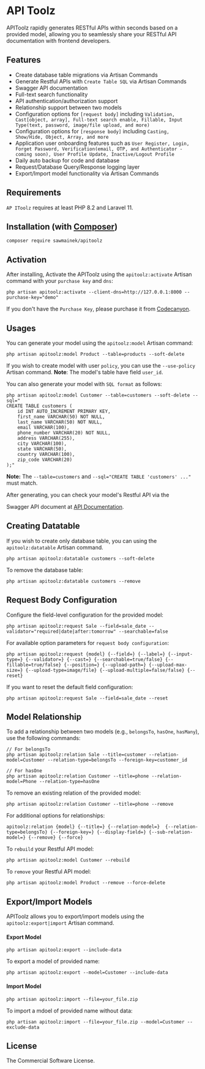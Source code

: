 # API Toolz

APIToolz rapidly generates RESTful APIs within seconds based on a provided model, allowing you to seamlessly share your RESTful API documentation with frontend developers.

## Features

- Create database table migrations via Artisan Commands
- Generate Restful APIs with `Create Table SQL` via Artisan Commands
- Swagger API documentation
- Full-text search functionality
- API authentication/authorization support
- Relationship support between two models
- Configuration options for `[request body]` including `Validation, Cast[object, array], Full-text search enable, Fillable, Input Type(text, password, image/file upload, and more)`
- Configuration options for `[response body]` including `Casting, Show/Hide, Object, Array, and more`
- Application user onboarding features such as `User Register, Login, Forget Password, Verification(email, OTP, and Authenticator - coming soon), User Profile Update, Inactive/Logout Profile`
- Daily auto backup for code and database
- Request/Database Query/Response logging layer
- Export/Import model functionality via Artisan Commands

## Requirements

`AP IToolz` requires at least PHP 8.2 and Laravel 11.

## Installation (with [Composer](https://getcomposer.org))

```shell
composer require sawmainek/apitoolz
```

## Activation

After installing, Activate the APIToolz using the `apitoolz:activate` Artisan command with your `purchase key` and `dns`:

```shell
php artisan apitoolz:activate --client-dns=http://127.0.0.1:8000 --purchase-key="demo"
```

If you don't have the `Purchase Key`, please purchase it from [Codecanyon]().


## Usages

You can generate your model using the `apitoolz:model` Artisan command:

```shell
php artisan apitoolz:model Product --table=products --soft-delete
```

If you wish to create model with user `policy`, you can use the `--use-policy` Artisan command.
**Note**: The model's table have field `user_id`.

You can also generate your model with `SQL format` as follows:

```shell
php artisan apitoolz:model Customer --table=customers --soft-delete --sql="
CREATE TABLE customers (
    id INT AUTO_INCREMENT PRIMARY KEY,
    first_name VARCHAR(50) NOT NULL,
    last_name VARCHAR(50) NOT NULL,
    email VARCHAR(100),
    phone_number VARCHAR(20) NOT NULL,
    address VARCHAR(255),
    city VARCHAR(100),
    state VARCHAR(50),
    country VARCHAR(100),
    zip_code VARCHAR(20)
);"
```

**Note:** The `--table=customers` and `--sql="CREATE TABLE 'customers' ..."` must match.

After generating, you can check your model's Restful API via the

 Swagger API document at [API Documentation](http://127.0.0.1:8000/api/documentation).

## Creating Datatable

If you wish to create only database table, you can using the `apitoolz:datatable` Artisan command.

```shell
php artisan apitoolz:datatable customers --soft-delete
```

To remove the database table:

```shell
php artisan apitoolz:datatable customers --remove
```

## Request Body Configuration

Configure the field-level configuration for the provided model:

```shell
php artisan apitoolz:request Sale --field=sale_date --validator="required|date|after:tomorrow" --searchable=false
```

For available option parameters for `request body configuration`:

```shell
php artisan apitoolz:request {model} {--field=} {--label=} {--input-type=} {--validator=} {--cast=} {--searchable=true/false} {--fillable=true/false} {--position=} {--upload-path=} {--upload-max-size=} {--upload-type=image/file} {--upload-multiple=false/false} {--reset}
```

If you want to reset the default field configuration:

```shell
php artisan apitoolz:request Sale --field=sale_date --reset
```

## Model Relationship

To add a relationship between two models (e.g., `belongsTo`, `hasOne`, `hasMany`), use the following commands:

```shell
// For belongsTo
php artisan apitoolz:relation Sale --title=customer --relation-model=Customer --relation-type=belongsTo --foreign-key=customer_id

// For hasOne
php artisan apitoolz:relation Customer --title=phone --relation-model=Phone --relation-type=hasOne
```

To remove an existing relation of the provided model:

```shell
php artisan apitoolz:relation Customer --title=phone --remove
```

For additional options for relationships:

```shell
apitoolz:relation {model} {--title=} {--relation-model=}  {--relation-type=belongsTo} {--foreign-key=} {--display-field=} {--sub-relation-model=} {--remove} {--force}
```

To `rebuild` your Restful API model:

```shell
php artisan apitoolz:model Customer --rebuild
```

To `remove` your Restful API model:

```shell
php artisan apitoolz:model Product --remove --force-delete
```

## Export/Import Models

APIToolz allows you to export/import models using the `apitoolz:export|import` Artisan command.

#### Export Model

```shell
php artisan apitoolz:export --include-data
```

To export a model of provided name:

```shell
php artisan apitoolz:export --model=Customer --include-data
```

#### Import Model

```shell
php artisan apitoolz:import --file=your_file.zip
```

To import a mdoel of provided name without data:

```shell
php artisan apitoolz:import --file=your_file.zip --model=Customer --exclude-data
```

## License

The Commercial Software License.

